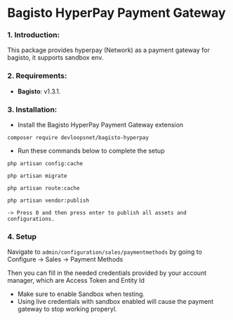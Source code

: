 # Bagisto HyperPay Payment Gateway

### 1. Introduction:

This package provides hyperpay (Network) as a payment gateway for bagisto, it supports sandbox env.

### 2. Requirements:

* **Bagisto**: v1.3.1.

### 3. Installation:
* Install the Bagisto HyperPay Payment Gateway extension
```
composer require devloopsnet/bagisto-hyperpay
```

* Run these commands below to complete the setup

```
php artisan config:cache
```

```
php artisan migrate
```

```
php artisan route:cache
```

```
php artisan vendor:publish

-> Press 0 and then press enter to publish all assets and configurations.
```

### 4. Setup

Navigate to ```admin/configuration/sales/paymentmethods``` by going to Configure -> Sales -> Payment Methods

Then you can fill in the needed credentials provided by your account manager, which are Access Token and Entity Id

- Make sure to enable Sandbox when testing.
- Using live credentials with sandbox enabled will cause the payment gateway to stop working properyl.
